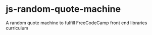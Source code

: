 # js-random-quote-machine
A random quote machine to fulfill FreeCodeCamp front end libraries curriculum
